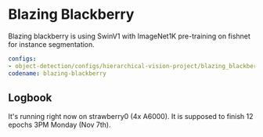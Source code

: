 # Blazing Blackberry

Blazing blackberry is using SwinV1 with ImageNet1K pre-training on fishnet for instance segmentation.

```yaml
configs:
- object-detection/configs/hierarchical-vision-project/blazing_blackberry_fishnet.py
codename: blazing-blackberry
```

## Logbook

It's running right now on strawberry0 (4x A6000). 
It is supposed to finish 12 epochs 3PM Monday (Nov 7th).
